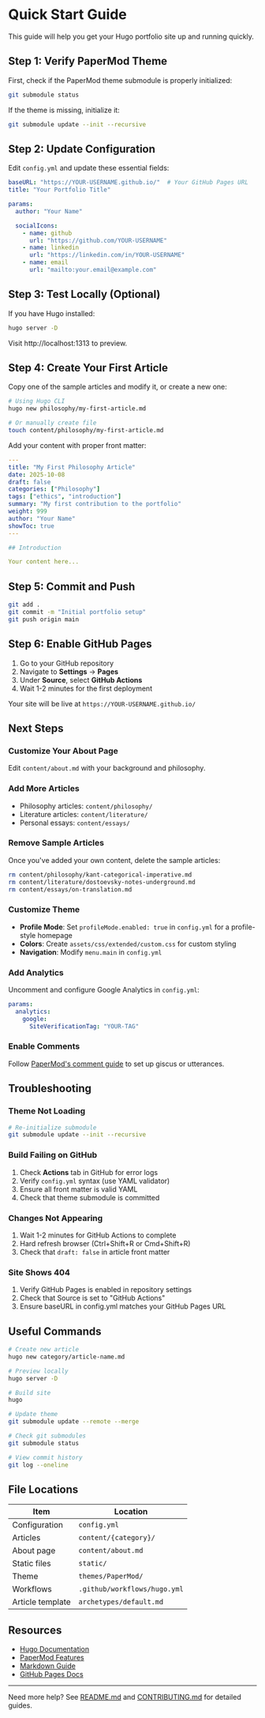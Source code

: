 # Quick Start Guide

This guide will help you get your Hugo portfolio site up and running quickly.

## Step 1: Verify PaperMod Theme

First, check if the PaperMod theme submodule is properly initialized:

```bash
git submodule status
```

If the theme is missing, initialize it:

```bash
git submodule update --init --recursive
```

## Step 2: Update Configuration

Edit `config.yml` and update these essential fields:

```yaml
baseURL: "https://YOUR-USERNAME.github.io/"  # Your GitHub Pages URL
title: "Your Portfolio Title"

params:
  author: "Your Name"

  socialIcons:
    - name: github
      url: "https://github.com/YOUR-USERNAME"
    - name: linkedin
      url: "https://linkedin.com/in/YOUR-USERNAME"
    - name: email
      url: "mailto:your.email@example.com"
```

## Step 3: Test Locally (Optional)

If you have Hugo installed:

```bash
hugo server -D
```

Visit http://localhost:1313 to preview.

## Step 4: Create Your First Article

Copy one of the sample articles and modify it, or create a new one:

```bash
# Using Hugo CLI
hugo new philosophy/my-first-article.md

# Or manually create file
touch content/philosophy/my-first-article.md
```

Add your content with proper front matter:

```yaml
---
title: "My First Philosophy Article"
date: 2025-10-08
draft: false
categories: ["Philosophy"]
tags: ["ethics", "introduction"]
summary: "My first contribution to the portfolio"
weight: 999
author: "Your Name"
showToc: true
---

## Introduction

Your content here...
```

## Step 5: Commit and Push

```bash
git add .
git commit -m "Initial portfolio setup"
git push origin main
```

## Step 6: Enable GitHub Pages

1. Go to your GitHub repository
2. Navigate to **Settings** → **Pages**
3. Under **Source**, select **GitHub Actions**
4. Wait 1-2 minutes for the first deployment

Your site will be live at `https://YOUR-USERNAME.github.io/`

## Next Steps

### Customize Your About Page

Edit `content/about.md` with your background and philosophy.

### Add More Articles

- Philosophy articles: `content/philosophy/`
- Literature articles: `content/literature/`
- Personal essays: `content/essays/`

### Remove Sample Articles

Once you've added your own content, delete the sample articles:

```bash
rm content/philosophy/kant-categorical-imperative.md
rm content/literature/dostoevsky-notes-underground.md
rm content/essays/on-translation.md
```

### Customize Theme

- **Profile Mode**: Set `profileMode.enabled: true` in `config.yml` for a profile-style homepage
- **Colors**: Create `assets/css/extended/custom.css` for custom styling
- **Navigation**: Modify `menu.main` in `config.yml`

### Add Analytics

Uncomment and configure Google Analytics in `config.yml`:

```yaml
params:
  analytics:
    google:
      SiteVerificationTag: "YOUR-TAG"
```

### Enable Comments

Follow [PaperMod's comment guide](https://github.com/adityatelange/hugo-PaperMod/wiki/Features#comments) to set up giscus or utterances.

## Troubleshooting

### Theme Not Loading

```bash
# Re-initialize submodule
git submodule update --init --recursive
```

### Build Failing on GitHub

1. Check **Actions** tab in GitHub for error logs
2. Verify `config.yml` syntax (use YAML validator)
3. Ensure all front matter is valid YAML
4. Check that theme submodule is committed

### Changes Not Appearing

1. Wait 1-2 minutes for GitHub Actions to complete
2. Hard refresh browser (Ctrl+Shift+R or Cmd+Shift+R)
3. Check that `draft: false` in article front matter

### Site Shows 404

1. Verify GitHub Pages is enabled in repository settings
2. Check that Source is set to "GitHub Actions"
3. Ensure baseURL in config.yml matches your GitHub Pages URL

## Useful Commands

```bash
# Create new article
hugo new category/article-name.md

# Preview locally
hugo server -D

# Build site
hugo

# Update theme
git submodule update --remote --merge

# Check git submodules
git submodule status

# View commit history
git log --oneline
```

## File Locations

| Item | Location |
|------|----------|
| Configuration | `config.yml` |
| Articles | `content/{category}/` |
| About page | `content/about.md` |
| Static files | `static/` |
| Theme | `themes/PaperMod/` |
| Workflows | `.github/workflows/hugo.yml` |
| Article template | `archetypes/default.md` |

## Resources

- [Hugo Documentation](https://gohugo.io/documentation/)
- [PaperMod Features](https://github.com/adityatelange/hugo-PaperMod/wiki/Features)
- [Markdown Guide](https://www.markdownguide.org/)
- [GitHub Pages Docs](https://docs.github.com/en/pages)

---

Need more help? See [README.md](README.md) and [CONTRIBUTING.md](CONTRIBUTING.md) for detailed guides.